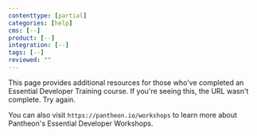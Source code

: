 ```yaml
---
contenttype: [partial]
categories: [help]
cms: [--]
product: [--]
integration: [--]
tags: [--]
reviewed: ""
---
```


This page provides additional resources for those who've completed an Essential Developer Training course. If you're seeing this, the URL wasn't complete. Try again.

You can also visit `https://pantheon.io/workshops` to learn more about Pantheon's Essential Developer Workshops.
